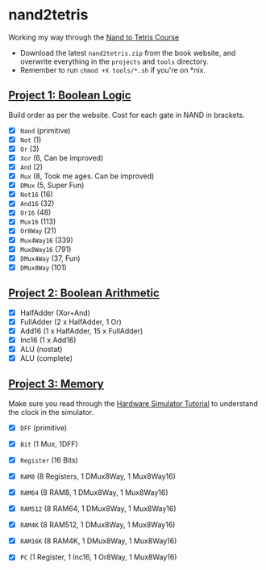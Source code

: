 # nand2tetris

Working my way through the [Nand to Tetris Course](https://www.nand2tetris.org/)

- Download the latest `nand2tetris.zip` from the book website, and overwrite everything in the `projects` and `tools` directory.
- Remember to run `chmod +X tools/*.sh` if you're on \*nix.

## [Project 1: Boolean Logic](https://www.nand2tetris.org/project01)

Build order as per the website. Cost for each gate in NAND in brackets.

- [x] `Nand` (primitive)
- [x] `Not` (1)
- [x] `Or` (3)
- [x] `Xor` (6, Can be improved)
- [x] `And` (2)
- [x] `Mux` (8, Took me ages. Can be improved)
- [x] `DMux` (5, Super Fun)
- [x] `Not16` (16)
- [x] `And16` (32)
- [x] `Or16` (48)
- [x] `Mux16` (113)
- [x] `Or8Way` (21)
- [x] `Mux4Way16` (339)
- [x] `Mux8Way16` (791)
- [x] `DMux4Way` (37, Fun)
- [x] `DMux8Way` (101)

## [Project 2: Boolean Arithmetic](https://www.nand2tetris.org/project02)

- [x] HalfAdder (Xor+And)
- [x] FullAdder (2 x HalfAdder, 1 Or)
- [x] Add16 (1 x HalfAdder, 15 x FullAdder)
- [x] Inc16 (1 x Add16)
- [x] ALU (nostat)
- [x] ALU (complete)

## [Project 3: Memory](https://www.nand2tetris.org/project03)

Make sure you read through the [Hardware Simulator Tutorial](https://b1391bd6-da3d-477d-8c01-38cdf774495a.filesusr.com/ugd/44046b_bfd91435260748439493a60a8044ade6.pdf) to understand the clock in the simulator.

- [x] `DFF` (primitive)
- [x] `Bit` (1 Mux, 1DFF)
- [x] `Register` (16 Bits)
- [x] `RAM8` (8 Registers, 1 DMux8Way, 1 Mux8Way16)
- [x] `RAM64` (8 RAM8, 1 DMux8Way, 1 Mux8Way16)
- [x] `RAM512` (8 RAM64, 1 DMux8Way, 1 Mux8Way16)
- [x] `RAM4K` (8 RAM512, 1 DMux8Way, 1 Mux8Way16)
- [x] `RAM16K` (8 RAM4K, 1 DMux8Way, 1 Mux8Way16)
- [x] `PC` (1 Register, 1 Inc16, 1 Or8Way, 1 Mux8Way16)


